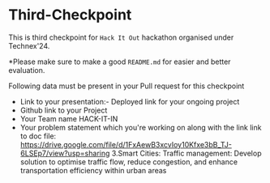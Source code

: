 # Third-Checkpoint

This is third checkpoint for `Hack It Out` hackathon organised under Technex'24.

*Please make sure to make a good `README.md` for easier and better evaluation.

Following data must be present in your Pull request for this checkpoint
- Link to your presentation:- Deployed link for your ongoing project
- Github link to your Project
- Your Team name
     HACK-IT-IN
- Your problem statement which you're working on along with the link
    link to doc file: https://drive.google.com/file/d/1FxAewB3xcvIoy10Kfxe3bB_TJ-6LSEp7/view?usp=sharing
    3.Smart Cities:
      Traffic management: Develop solution to optimise traffic flow, reduce congestion, and enhance transportation efficiency within urban areas
  
